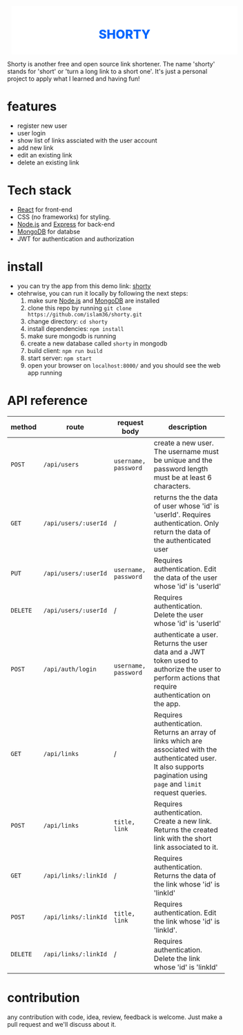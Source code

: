 <style>
    #shorty{
        background-color: white;
        width: 100%;
        height: auto;
        padding: 10px;
        margin: 10px;
    }

    #shorty h1 {
        text-align: center;
        color: hsl(216, 100%, 50%);
        font-weight: 800;
    }
</style>
<div id="shorty">
    <h1>SHORTY</h1>
</div>

Shorty is another free and open source link shortener. The name 'shorty' stands for 'short' or 'turn a long link to a short one'. It's just a personal project to apply what I learned and having fun!

# features
- register new user
- user login
- show list of links assciated with the user account
- add new link
- edit an existing link
- delete an existing link

# Tech stack
- [React](https://www.reactjs.com) for front-end
- CSS (no frameworks) for styling.
- [Node.js](https://www.nodejs.org) and [Express](https://www.expressjs.com) for back-end
- [MongoDB](https://www.mongodb.com) for databse
- JWT for authentication and authorization

# install
- you can try the app from this demo link: [shorty](https://shorty-b.herokuapp.com/)
- otehrwise, you can run it locally by following the next steps:
    1. make sure [Node.js](https://www.nodejs.org) and [MongoDB](https://www.mongodb.com) are installed
    2. clone this repo by running `git clone https://github.com/islam36/shorty.git`
    3. change directory: `cd shorty`
    4. install dependencies: `npm install`
    5. make sure mongodb is running
    6. create a new database called `shorty` in mongodb
    7. build client: `npm run build`
    8. start server: `npm start`
    9. open your browser on `localhost:8000/` and you should see the web app running


# API reference
| method | route | request body | description |
|--------|-------|--------------|-------------|
|`POST` | `/api/users` | `username, password` | create a new user. The username must be unique and the password length must be at least 6 characters. |
| `GET` | `/api/users/:userId` | / | returns the the data of user whose 'id' is 'userId'. Requires authentication. Only return the data of the authenticated user |
| `PUT` | `/api/users/:userId` | `username, password` | Requires authentication. Edit the data of the user whose 'id' is 'userId' |
| `DELETE` | `/api/users/:userId` | / | Requires authentication. Delete the user whose 'id' is 'userId' |
| `POST` | `/api/auth/login` | `username, password` | authenticate a user. Returns the user data and a JWT token used to authorize the user to perform actions that require authentication on the app. |
| `GET` | `/api/links` | / | Requires authentication. Returns an array of links which are associated with the authenticated user. It also supports pagination using `page` and `limit` request queries. |
| `POST` | `/api/links` | `title, link` | Requires authentication. Create a new link. Returns the created link with the short link associated to it. |
| `GET` | `/api/links/:linkId` | / | Requires authentication. Returns the data of the link whose 'id' is 'linkId' |
| `POST` | `/api/links/:linkId` | `title, link` | Requires authentication. Edit the link whose 'id' is 'linkId'. |
| `DELETE` | `/api/links/:linkId` | / | Requires authentication. Delete the link whose 'id' is 'linkId' |


# contribution
any contribution with code, idea, review, feedback is welcome. Just make a pull request and we'll discuss about it.

